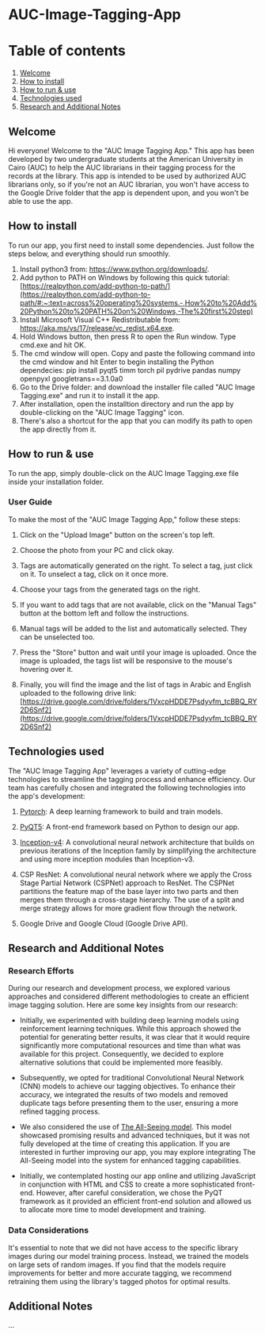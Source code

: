 # AUC-Image-Tagging-App

# Table of contents
1. [Welcome](#welcome)
2. [How to install](#install)
3. [How to run & use](#runuse)
4. [Technologies used](#tech)
5. [Research and Additional Notes](#research)

## Welcome <a name="welcome"></a>
Hi everyone! Welcome to the "AUC Image Tagging App." This app has been developed by two undergraduate students at the American University in Cairo (AUC) to help the AUC librarians in their tagging process for the records at the library. This app is intended to be used by authorized AUC librarians only, so if you're not an AUC librarian, you won't have access to the Google Drive folder that the app is dependent upon, and you won't be able to use the app.

## How to install <a name="install"></a>
To run our app, you first need to install some dependencies. Just follow the steps below, and everything should run smoothly.
1. Install python3 from: https://www.python.org/downloads/.
2. Add python to PATH on Windows by following this quick tutorial: [https://realpython.com/add-python-to-path/](https://realpython.com/add-python-to-path/#:~:text=across%20operating%20systems.-,How%20to%20Add%20Python%20to%20PATH%20on%20Windows,-The%20first%20step)
3. Install Microsoft Visual C++ Redistributable from: https://aka.ms/vs/17/release/vc_redist.x64.exe.
4. Hold Windows button, then press R to open the Run window. Type cmd.exe and hit OK.
5. The cmd window will open. Copy and paste the following command into the cmd window and hit Enter to begin installing the Python dependecies:
     pip install pyqt5 timm torch pil pydrive pandas numpy openpyxl googletrans==3.1.0a0
6. Go to the Drive folder:  and download the installer file called "AUC Image Tagging.exe" and run it to install it the app.
7. After installation, open the installtion directory and run the app by double-clicking on the "AUC Image Tagging" icon.
8. There's also a shortcut for the app that you can modify its path to open the app directly from it.

## How to run & use <a name="runuse"></a>
To run the app, simply double-click on the AUC Image Tagging.exe file inside your installation folder.

### User Guide
To make the most of the "AUC Image Tagging App," follow these steps:

1. Click on the "Upload Image" button on the screen's top left.

2. Choose the photo from your PC and click okay.

3. Tags are automatically generated on the right. To select a tag, just click on it. To unselect a tag, click on it once more.

4. Choose your tags from the generated tags on the right.

5. If you want to add tags that are not available, click on the "Manual Tags" button at the bottom left and follow the instructions.

6. Manual tags will be added to the list and automatically selected. They can be unselected too.

7. Press the "Store" button and wait until your image is uploaded. Once the image is uploaded, the tags list will be responsive to the mouse's hovering over it.

8. Finally, you will find the image and the list of tags in Arabic and English uploaded to the following drive link: [https://drive.google.com/drive/folders/1VxcpHDDE7Psdyvfm_tcBBQ_RY2D6Snf2](https://drive.google.com/drive/folders/1VxcpHDDE7Psdyvfm_tcBBQ_RY2D6Snf2)

## Technologies used <a name="tech"></a>
The "AUC Image Tagging App" leverages a variety of cutting-edge technologies to streamline the tagging process and enhance efficiency. Our team has carefully chosen and integrated the following technologies into the app's development:

1. [Pytorch](https://pytorch.org/): A deep learning framework to build and train models.

2. [PyQT5](https://riverbankcomputing.com/software/pyqt/): A front-end framework based on Python to design our app.

3. [Inception-v4](https://arxiv.org/abs/1602.07261): A convolutional neural network architecture that builds on previous iterations of the Inception family by simplifying the architecture and using more inception modules than Inception-v3.

4. CSP ResNet: A convolutional neural network where we apply the Cross Stage Partial Network (CSPNet) approach to ResNet. The CSPNet partitions the feature map of the base layer into two parts and then merges them through a cross-stage hierarchy. The use of a split and merge strategy allows for more gradient flow through the network.

5. Google Drive and Google Cloud (Google Drive API).

## Research and Additional Notes <a name="research"></a>
### Research Efforts
During our research and development process, we explored various approaches and considered different methodologies to create an efficient image tagging solution. Here are some key insights from our research:

- Initially, we experimented with building deep learning models using reinforcement learning techniques. While this approach showed the potential for generating better results, it was clear that it would require significantly more computational resources and time than what was available for this project. Consequently, we decided to explore alternative solutions that could be implemented more feasibly.

- Subsequently, we opted for traditional Convolutional Neural Network (CNN) models to achieve our tagging objectives. To enhance their accuracy, we integrated the results of two models and removed duplicate tags before presenting them to the user, ensuring a more refined tagging process.

- We also considered the use of [The All-Seeing model](https://www.marktechpost.com/2023/08/10/breakthrough-in-the-intersection-of-vision-language-presenting-the-all-seeing-project/). This model showcased promising results and advanced techniques, but it was not fully developed at the time of creating this application. If you are interested in further improving our app, you may explore integrating The All-Seeing model into the system for enhanced tagging capabilities.

- Initially, we contemplated hosting our app online and utilizing JavaScript in conjunction with HTML and CSS to create a more sophisticated front-end. However, after careful consideration, we chose the PyQT framework as it provided an efficient front-end solution and allowed us to allocate more time to model development and training.

### Data Considerations
It's essential to note that we did not have access to the specific library images during our model training process. Instead, we trained the models on large sets of random images. If you find that the models require improvements for better and more accurate tagging, we recommend retraining them using the library's tagged photos for optimal results.

## Additional Notes
...
